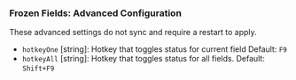 ### Frozen Fields: Advanced Configuration

These advanced settings do not sync and require a restart to apply.

- `hotkeyOne` [string]: Hotkey that toggles status for current field Default: `F9`
- `hotkeyAll` [string]: Hotkey that toggles status for all fields. Default: `Shift+F9`